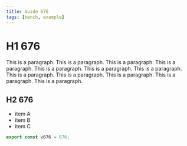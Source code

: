 ```yaml
---
title: Guide 676
tags: [bench, example]
---
```


# H1 676

This is a paragraph. This is a paragraph. This is a paragraph. This is a paragraph. This is a paragraph. This is a paragraph. This is a paragraph. This is a paragraph. This is a paragraph. This is a paragraph. This is a paragraph. This is a paragraph. 

## H2 676

- item A
- item B
- item C

```ts
export const v676 = 676;
```